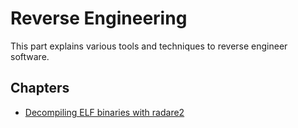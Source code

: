 # Reverse Engineering

This part explains various tools and techniques to reverse engineer software.

## Chapters

* [Decompiling ELF binaries with radare2](tools/radare2.md)
